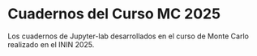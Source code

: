 # Cuadernos del Curso MC 2025

Los cuadernos de Jupyter-lab desarrollados en el curso de Monte Carlo realizado en el ININ 2025.
